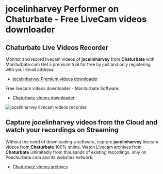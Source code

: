 # jocelinharvey Performer on Chaturbate - Free LiveCam videos downloader

## Chaturbate Live Videos Recorder

Monitor and record livecam videos of **jocelinharvey** from **Chaturbate** with Moniturbate.com
Get a premium trial for free by just and only registering with your Email address:
* [jocelinharvey Premium videos downloader](https://moniturbate.com/request-demo-licence-key.html)

Free livecam videos downloader - Moniturbate Software:
* [Chaturbate videos downloader](https://moniturbate.com/moniturbate-download-software.html)

![jocelinharvey livecam videos recorder](https://peachurnet.com/templates/moniturbate-software.png)


## Capture jocelinharvey videos from the Cloud and watch your recordings on Streaming

Without the need of downloading a software, capture **jocelinharvey** livecam videos from **Chaturbate** 100% online.
Watch Livecam archives from **Chaturbate** unlimitedly from thousands of existing recordings, only on Peachurbate.com and its websites network:
* [Chaturbate videos archives](https://peachurnet.com/)